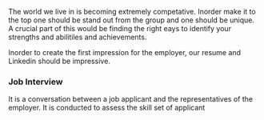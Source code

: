 The world we live in is becoming extremely competative. Inorder make it to the top one should be stand out from the group and one should be unique.
A crucial part of this would be finding the right eays to identify your strengths and abilitiles and achievements.

Inorder to create the first impression for the employer, our resume and Linkedin should be impressive.


### Job Interview
It is a conversation between a job applicant and the representatives of the employer.
It is conducted to assess the skill set of applicant